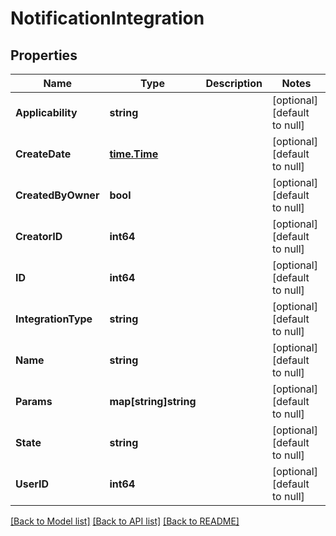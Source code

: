 # NotificationIntegration

## Properties
| Name                | Type                          | Description | Notes                        |
| ------------------- | ----------------------------- | ----------- | ---------------------------- |
| **Applicability**   | **string**                    |             | [optional] [default to null] |
| **CreateDate**      | [**time.Time**](time.Time.md) |             | [optional] [default to null] |
| **CreatedByOwner**  | **bool**                      |             | [optional] [default to null] |
| **CreatorID**       | **int64**                     |             | [optional] [default to null] |
| **ID**              | **int64**                     |             | [optional] [default to null] |
| **IntegrationType** | **string**                    |             | [optional] [default to null] |
| **Name**            | **string**                    |             | [optional] [default to null] |
| **Params**          | **map[string]string**         |             | [optional] [default to null] |
| **State**           | **string**                    |             | [optional] [default to null] |
| **UserID**          | **int64**                     |             | [optional] [default to null] |

[[Back to Model list]](../README.md#documentation-for-models) [[Back to API list]](../README.md#documentation-for-api-endpoints) [[Back to README]](../README.md)
